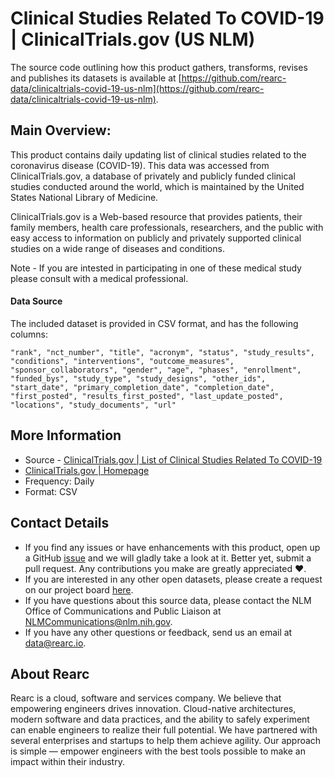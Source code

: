 # Clinical Studies Related To COVID-19 | ClinicalTrials.gov (US NLM)

The source code outlining how this product gathers, transforms, revises and publishes its datasets is available at [https://github.com/rearc-data/clinicaltrials-covid-19-us-nlm](https://github.com/rearc-data/clinicaltrials-covid-19-us-nlm).

## Main Overview:
This product contains daily updating list of clinical studies related to the coronavirus disease (COVID-19). This data was accessed from ClinicalTrials.gov, a database of privately and publicly funded clinical studies conducted around the world, which is maintained by the United States National Library of Medicine.

ClinicalTrials.gov is a Web-based resource that provides patients, their family members, health care professionals, researchers, and the public with easy access to information on publicly and privately supported clinical studies on a wide range of diseases and conditions.

Note - If you are intested in participating in one of these medical study please consult with a medical professional.

#### Data Source
The included dataset is provided in CSV format, and has the following columns:

`"rank", "nct_number", "title", "acronym", "status", "study_results", "conditions", "interventions", "outcome_measures", "sponsor_collaborators", "gender", "age", "phases", "enrollment", "funded_bys", "study_type", "study_designs", "other_ids", "start_date", "primary_completion_date", "completion_date", "first_posted", "results_first_posted", "last_update_posted", "locations", "study_documents", "url"`

## More Information
- Source - [ClinicalTrials.gov  | List of Clinical Studies Related To COVID-19](https://www.clinicaltrials.gov/ct2/results?cond=COVID-19)
- [ClinicalTrials.gov | Homepage](https://www.clinicaltrials.gov/ct2/home)
- Frequency: Daily
- Format: CSV

## Contact Details
- If you find any issues or have enhancements with this product, open up a GitHub [issue](https://github.com/rearc-data/clinicaltrials-covid-19-us-nlm/issues) and we will gladly take a look at it. Better yet, submit a pull request. Any contributions you make are greatly appreciated :heart:.
- If you are interested in any other open datasets, please create a request on our project board [here](https://github.com/rearc-data/covid-datasets-aws-data-exchange/projects/1).
- If you have questions about this source data, please contact the NLM Office of Communications and Public Liaison at NLMCommunications@nlm.nih.gov.
- If you have any other questions or feedback, send us an email at data@rearc.io.

## About Rearc
Rearc is a cloud, software and services company. We believe that empowering engineers drives innovation. Cloud-native architectures, modern software and data practices, and the ability to safely experiment can enable engineers to realize their full potential. We have partnered with several enterprises and startups to help them achieve agility. Our approach is simple — empower engineers with the best tools possible to make an impact within their industry.